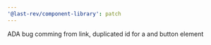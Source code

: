 ```yaml
---
'@last-rev/component-library': patch
---
```


ADA bug comming from link, duplicated id for a and button element
